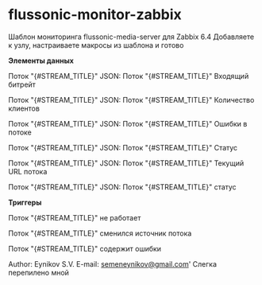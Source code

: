 # flussonic-monitor-zabbix


Шаблон мониторинга flussonic-media-server для Zabbix 6.4 
Добавляете к узлу, настраиваете макросы из шаблона и готово

**Элементы данных**

 Поток "{#STREAM_TITLE}" JSON: Поток "{#STREAM_TITLE}" Входящий битрейт	
 
 Поток "{#STREAM_TITLE}" JSON: Поток "{#STREAM_TITLE}" Количество клиентов	
 
 Поток "{#STREAM_TITLE}" JSON: Поток "{#STREAM_TITLE}" Ошибки в потоке	
 
 Поток "{#STREAM_TITLE}" JSON: Поток "{#STREAM_TITLE}" Статус	
 
 Поток "{#STREAM_TITLE}" JSON: Поток "{#STREAM_TITLE}" Текущий URL потока	
 
 Поток "{#STREAM_TITLE}" JSON: Поток "{#STREAM_TITLE}" статус	

**Триггеры**

Поток "{#STREAM_TITLE}" не работает		

Поток "{#STREAM_TITLE}" сменился источник потока	

Поток "{#STREAM_TITLE}" содержит ошибки		



Author: Eynikov S.V. E-mail: semeneynikov@gmail.com'
Слегка перепилено мной
